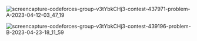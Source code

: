 ![screencapture-codeforces-group-v3tYbkCHj3-contest-437971-problem-A-2023-04-12-03_47_19](https://user-images.githubusercontent.com/66916141/231318958-d22728ad-c144-4ca4-b0d0-75754f4446a5.png)

![screencapture-codeforces-group-v3tYbkCHj3-contest-439196-problem-B-2023-04-23-18_11_59](https://user-images.githubusercontent.com/66916141/233847957-792f56c0-da58-4f5b-a6d4-7f8fdebec66c.png)
